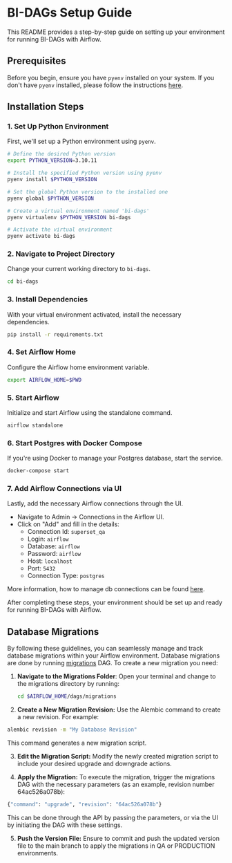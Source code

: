 # BI-DAGs Setup Guide

This README provides a step-by-step guide on setting up your environment for running BI-DAGs with Airflow.

## Prerequisites

Before you begin, ensure you have `pyenv` installed on your system. If you don't have `pyenv` installed, please follow the instructions [here](https://github.com/pyenv/pyenv#installation).

## Installation Steps

### 1. Set Up Python Environment

First, we'll set up a Python environment using `pyenv`.

```sh
# Define the desired Python version
export PYTHON_VERSION=3.10.11

# Install the specified Python version using pyenv
pyenv install $PYTHON_VERSION

# Set the global Python version to the installed one
pyenv global $PYTHON_VERSION

# Create a virtual environment named 'bi-dags'
pyenv virtualenv $PYTHON_VERSION bi-dags

# Activate the virtual environment
pyenv activate bi-dags
```

### 2. Navigate to Project Directory

Change your current working directory to `bi-dags`.

```sh
cd bi-dags
```

### 3. Install Dependencies

With your virtual environment activated, install the necessary dependencies.

```sh
pip install -r requirements.txt
```

### 4. Set Airflow Home

Configure the Airflow home environment variable.

```sh
export AIRFLOW_HOME=$PWD
```

### 5. Start Airflow

Initialize and start Airflow using the standalone command.

```sh
airflow standalone
```

### 6. Start Postgres with Docker Compose

If you're using Docker to manage your Postgres database, start the service.

```sh
docker-compose start
```

### 7. Add Airflow Connections via UI

Lastly, add the necessary Airflow connections through the UI.

- Navigate to Admin -> Connections in the Airflow UI.
- Click on "Add" and fill in the details:
  - Connection Id: `superset_qa`
  - Login: `airflow`
  - Database: `airflow`
  - Password: `airflow`
  - Host: `localhost`
  - Port: `5432`
  - Connection Type: `postgres`

More information, how to manage db connections can be found [here](https://airflow.apache.org/docs/apache-airflow/2.8.2/howto/connection.html).

After completing these steps, your environment should be set up and ready for running BI-DAGs with Airflow.

## Database Migrations
By following these guidelines, you can seamlessly manage and track database migrations within your Airflow environment.
Database migrations are done by running [migrations](https://github.com/cern-sis/bi-dags/blob/main/dags/migrations/migrations.py) DAG.
To create a new migration you need:
1. **Navigate to the Migrations Folder**:
   Open your terminal and change to the migrations directory by running:
   ```bash
   cd $AIRFLOW_HOME/dags/migrations
   ```
2.  **Create a New Migration Revision:**
Use the Alembic command to create a new revision. For example:
```bash
alembic revision -m "My Database Revision"
```
This command generates a new migration script.

3. **Edit the Migration Script:**
Modify the newly created migration script to include your desired upgrade and downgrade actions.

4. **Apply the Migration:**
To execute the migration, trigger the migrations DAG with the necessary parameters (as an example, revision number 64ac526a078b):
```python
{"command": "upgrade", "revision": "64ac526a078b"}
```
This can be done through the API by passing the parameters, or via the UI by initiating the DAG with these settings.

5. **Push the Version File:**
Ensure to commit and push the updated version file to the main branch to apply the migrations in QA or PRODUCTION environments.
